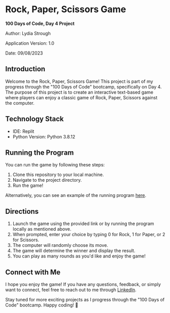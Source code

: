 
# Rock, Paper, Scissors Game

**100 Days of Code, Day 4 Project**

Author: Lydia Strough

Application Version: 1.0

Date: 09/08/2023

## Introduction

Welcome to the Rock, Paper, Scissors Game! This project is part of my progress through the "100 Days of Code" bootcamp, specifically on Day 4. The purpose of this project is to create an interactive text-based game where players can enjoy a classic game of Rock, Paper, Scissors against the computer.

## Technology Stack

- IDE: Replit
- Python Version: Python 3.8.12

## Running the Program

You can run the game by following these steps:

1. Clone this repository to your local machine.
2. Navigate to the project directory.
3. Run the game!

Alternatively, you can see an example of the running program [here](https://replit.com/@appbrewery/rock-paper-scissors-end).

## Directions

1. Launch the game using the provided link or by running the program locally as mentioned above.
2. When prompted, enter your choice by typing 0 for Rock, 1 for Paper, or 2 for Scissors.
3. The computer will randomly choose its move.
4. The game will determine the winner and display the result.
5. You can play as many rounds as you'd like and enjoy the game!

## Connect with Me

I hope you enjoy the game! If you have any questions, feedback, or simply want to connect, feel free to reach out to me through [LinkedIn](https://www.linkedin.com/in/lydia-strough/).

Stay tuned for more exciting projects as I progress through the "100 Days of Code" bootcamp. Happy coding! 🚀
